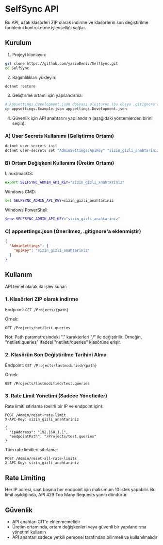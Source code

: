 # SelfSync API

Bu API, uzak klasörleri ZIP olarak indirme ve klasörlerin son değiştirilme tarihlerini kontrol etme işlevselliği sağlar.

## Kurulum

1. Projeyi klonlayın:
```bash
git clone https://github.com/yasinDeniz/SelfSync.git
cd SelfSync
```

2. Bağımlılıkları yükleyin:
```bash
dotnet restore
```

3. Geliştirme ortamı için yapılandırma:
```bash
# Appsettings.Development.json dosyası oluşturun (bu dosya .gitignore'a eklenmiştir)
cp appsettings.Example.json appsettings.Development.json
```

4. Güvenlik için API anahtarını yapılandırın (aşağıdaki yöntemlerden birini seçin):

### A) User Secrets Kullanımı (Geliştirme Ortamı)

```bash
dotnet user-secrets init
dotnet user-secrets set "AdminSettings:ApiKey" "sizin_gizli_anahtariniz"
```

### B) Ortam Değişkeni Kullanımı (Üretim Ortamı)

Linux/macOS:
```bash
export SELFSYNC_ADMIN_API_KEY="sizin_gizli_anahtariniz"
```

Windows CMD:
```cmd
set SELFSYNC_ADMIN_API_KEY=sizin_gizli_anahtariniz
```

Windows PowerShell:
```powershell
$env:SELFSYNC_ADMIN_API_KEY="sizin_gizli_anahtariniz"
```

### C) appsettings.json (Önerilmez, .gitignore'a eklenmiştir)

```json
{
  "AdminSettings": {
    "ApiKey": "sizin_gizli_anahtariniz"
  }
}
```

## Kullanım

API temel olarak iki işlev sunar:

### 1. Klasörleri ZIP olarak indirme

Endpoint: `GET /Projects/{path}`

Örnek:
```
GET /Projects/netileti.queries
```

Not: Path parametresindeki "." karakterleri "/" ile değiştirilir. Örneğin, "netileti.queries" ifadesi "netileti/queries" klasörüne erişir.

### 2. Klasörün Son Değiştirilme Tarihini Alma

Endpoint: `GET /Projects/lastmodified/{path}`

Örnek:
```
GET /Projects/lastmodified/test.queries
```

### 3. Rate Limit Yönetimi (Sadece Yöneticiler)

Rate limiti sıfırlama (belirli bir IP ve endpoint için):
```
POST /Admin/reset-rate-limit
X-API-Key: sizin_gizli_anahtariniz

{
  "ipAddress": "192.168.1.1",
  "endpointPath": "/Projects/test.queries"
}
```

Tüm rate limitleri sıfırlama:
```
POST /Admin/reset-all-rate-limits
X-API-Key: sizin_gizli_anahtariniz
```

## Rate Limiting

Her IP adresi, saat başına her endpoint için maksimum 10 istek yapabilir. Bu limit aşıldığında, API 429 Too Many Requests yanıtı döndürür.

## Güvenlik

- API anahtarı GIT'e eklenmemelidir
- Üretim ortamında, ortam değişkenleri veya güvenli bir yapılandırma yönetimi kullanın
- API anahtarı sadece yetkili personel tarafından bilinmeli ve kullanılmalıdır 